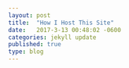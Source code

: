 ```yaml
---
layout: post
title:  "How I Host This Site"
date:   2017-3-13 00:48:02 -0600
categories: jekyll update
published: true
type: blog
---
```

